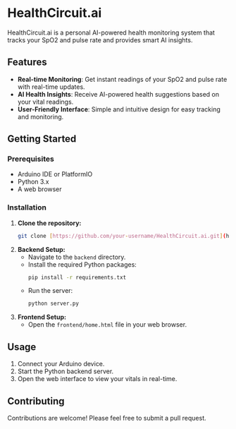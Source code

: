 # HealthCircuit.ai

HealthCircuit.ai is a personal AI-powered health monitoring system that tracks your SpO2 and pulse rate and provides smart AI insights.

## Features

* **Real-time Monitoring**: Get instant readings of your SpO2 and pulse rate with real-time updates.
* **AI Health Insights**: Receive AI-powered health suggestions based on your vital readings.
* **User-Friendly Interface**: Simple and intuitive design for easy tracking and monitoring.

## Getting Started

### Prerequisites

* Arduino IDE or PlatformIO
* Python 3.x
* A web browser

### Installation

1.  **Clone the repository:**
    ```bash
    git clone [https://github.com/your-username/HealthCircuit.ai.git](https://github.com/your-username/HealthCircuit.ai.git)
    ```
2.  **Backend Setup:**
    * Navigate to the `backend` directory.
    * Install the required Python packages:
        ```bash
        pip install -r requirements.txt
        ```
    * Run the server:
        ```bash
        python server.py
        ```
3.  **Frontend Setup:**
    * Open the `frontend/home.html` file in your web browser.

## Usage

1.  Connect your Arduino device.
2.  Start the Python backend server.
3.  Open the web interface to view your vitals in real-time.

## Contributing

Contributions are welcome! Please feel free to submit a pull request.